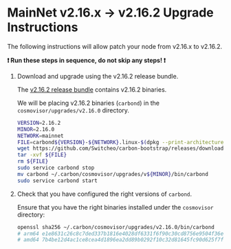 # MainNet v2.16.x -> v2.16.2 Upgrade Instructions

The following instructions will allow patch your node from v2.16.x to v2.16.2.

**:exclamation: Run these steps in sequence, do not skip any steps! :exclamation:**

1. Download and upgrade using the v2.16.2 release bundle.

    The [v2.16.2 release bundle](https://github.com/Switcheo/carbon-bootstrap/releases/tag/v2.16.2) contains v2.16.2 binaries.

    We will be placing v2.16.2 binaries (`carbond`) in the `cosmovisor/upgrades/v2.16.0` directory.

    ```bash
    VERSION=2.16.2
    MINOR=2.16.0
    NETWORK=mainnet
    FILE=carbond${VERSION}-${NETWORK}.linux-$(dpkg --print-architecture).tar.gz
    wget https://github.com/Switcheo/carbon-bootstrap/releases/download/v${VERSION}/${FILE}
    tar -xvf ${FILE}
    rm ${FILE}
    sudo service carbond stop
    mv carbond ~/.carbon/cosmovisor/upgrades/v${MINOR}/bin/carbond
    sudo service carbond start
    ```

2. Check that you have configured the right versions of `carbond`.

    Ensure that you have the right binaries installed under the `cosmovisor` directory:

    ```bash
    openssl sha256 ~/.carbon/cosmovisor/upgrades/v2.16.0/bin/carbond
    # arm64 e1e8631c26c8c7ded337b1816e4028df6331f6f90c30cd8756e9504f36e4dd74
    # amd64 7b4be12d4ac1ce8cea4d1896ea2dd89b0292f10c32d81645fc90d625f7fb79cc
    ```
